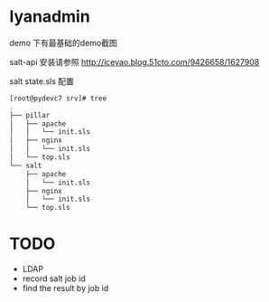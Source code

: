 # lyanadmin
demo  下有最基础的demo截图

salt-api 安装请参照 http://iceyao.blog.51cto.com/9426658/1627908

salt state.sls 配置
```bash
[root@pydevc7 srv]# tree
.
├── pillar
│   ├── apache
│   │   └── init.sls
│   ├── nginx
│   │   └── init.sls
│   └── top.sls
└── salt
    ├── apache
    │   └── init.sls
    ├── nginx
    │   └── init.sls
    └── top.sls
```

# TODO
* LDAP
* record salt job id
* find the result by job id